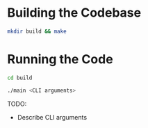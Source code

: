 # Building the Codebase

```bash
mkdir build && make
```

# Running the Code

```bash
cd build

./main <CLI arguments>
```

TODO:
- Describe CLI arguments
